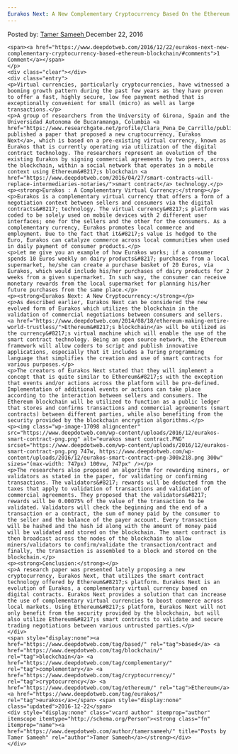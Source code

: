 ```yaml
---
Eurakos Next: A New Complementary Cryptocurrency Based On the Ethereum Blockchain
---
```

<article class="post-listing post-17086 post type-post status-publish format-standard has-post-thumbnail hentry  tag-based tag-blockchain tag-complementary tag-cryptocurrency tag-ethereum tag-eurakos">
    <div class="post-inner">
        <span>Posted by: <a href="https://www.deepdotweb.com/author/tamersameeh/" title="">Tamer Sameeh </a></span>
    <span>December 22, 2016</span>
    
    <span><a href="https://www.deepdotweb.com/2016/12/22/eurakos-next-new-complementary-cryptocurrency-based-ethereum-blockchain/#comments">1 Comment</a></span>
    </p>
    <div class="clear"></div>
    <div class="entry">
    <p>Virtual currencies, particularly cryptocurrencies, have witnessed a booming growth pattern during the past few years as they have proven to offer a fast, highly secure, low fee payment method that is exceptionally convenient for small (micro) as well as large transactions.</p>
    <p>A group of researchers from the University of Girona, Spain and the Universidad Autonoma de Bucaramanga, Columbia <a href="https://www.researchgate.net/profile/Clara_Pena_De_Carrillo/publication/310649136_Eurakos_Next_a_Cryptocurrency_based_on_Smart_Contracts/links/5834b29b08aef19cb81f8f01.pdf">have published a paper that proposed a new cruptocurrency, Eurakos Next</a>, which is based on a pre-existing virtual currency, known as Eurakos that is currently operating via utilization of the digital contract technology. The researchers represent an evolution of the existing Eurakos by signing commercial agreements by two peers, across the blockchain, within a social network that operates in a mobile context using Ethereum&#8217;s blockchain <a href="https://www.deepdotweb.com/2016/04/27/smart-contracts-will-replace-intermediaries-notaries/">smart contract</a> technology.</p>
    <p><strong>Eurakos : A Complementary Virtual Currency:</strong></p>
    <p>Eurakos is a complementary virtual currency that offers a form of a negotiation context between sellers and consumers via the digital contracts&#8217; technology. The virtual currency&#8217;s platform was coded to be solely used on mobile devices with 2 different user interfaces; one for the sellers and the other for the consumers. As a complementary currency, Eurakos promotes local commerce and employment. Due to the fact that it&#8217;s value is hedged to the Euro, Eurakos can catalyze commerce across local communities when used in daily payment of consumer products.</p>
    <p>Let me give you an example of how Eurakos works; if a consumer spends 10 Euros weekly on dairy products&#8217; purchases from a local supermarket, he/she can create a purchase basket of 20 Euros, via Eurakos, which would include his/her purchases of dairy products for 2 weeks from a given supermarket. In such way, the consumer can receive monetary rewards from the local supermarket for planning his/her future purchases from the same place.</p>
    <p><strong>Eurakos Next: A New Cryptocurrency:</strong></p>
    <p>As described earlier, Eurakos Next can be considered the new evolved form of Eurakos which utilizes the blockchain in the validation of commercial negotiations between consumers and sellers. <a href="https://www.deepdotweb.com/2014/08/18/ethereum-making-entire-world-trustless/">Ethereum&#8217;s blockchain</a> will be utilized as the currency&#8217;s virtual machine which will enable the use of the smart contract technology. Being an open source network, the Ethereum framework will allow coders to script and publish innovative applications, especially that it includes a Turing programming language that simplifies the creation and use of smart contracts for various purposes.</p>
    <p>The creators of Eurakos Next stated that they will implement a concept that is quite similar to Ethereum&#8217;s with the exception that events and/or actions across the platform will be pre-defined. Implementation of additional events or actions can take place according to the interaction between sellers and consumers. The Ethereum blockchain will be utilized to function as a public ledger that stores and confirms transactions and commercial agreements (smart contracts) between different parties, while also benefiting from the security provided by the blockchain encryption algorithms.</p>
    <p><img class="wp-image-17098 aligncenter" src="https://www.deepdotweb.com/wp-content/uploads/2016/12/eurakos-smart-contract-png.png" alt="eurakos smart contract.PNG" srcset="https://www.deepdotweb.com/wp-content/uploads/2016/12/eurakos-smart-contract-png.png 747w, https://www.deepdotweb.com/wp-content/uploads/2016/12/eurakos-smart-contract-png-300x218.png 300w" sizes="(max-width: 747px) 100vw, 747px" /></p>
    <p>The researchers also proposed an algorithm for rewarding miners, or validators as stated in the paper, for validating or confirming transactions. The validators&#8217; rewards will be deducted from the taxes that apply to validation of transactions and validation of commercial agreements. They proposed that the validators&#8217; rewards will be 0.00075% of the value of the transaction to be validated. Validators will check the beginning and the end of a transaction or a contract, the sum of money paid by the consumer to the seller and the balance of the payer account. Every transaction will be hashed and the hash id along with the amount of money paid will be validated and stored on the blockchain. The smart contract is then broadcast across the nodes of the blockchain to allow miners/validators to confirm/validate the transaction/contract and finally, the transaction is assembled to a block and stored on the blockchain.</p>
    <p><strong>Conclusion:</strong></p>
    <p>A research paper was presented lately proposing a new cryptocurrency, Eurakos Next, that utilizes the smart contract technology offered by Ethereum&#8217;s platform. Eurakos Next is an evolution of Eurakos, a complementary virtual currency based on digital contracts. Eurakos Next provides a solution that can increase the use of complementary virtual currencies to boost commerce across local markets. Using Ethereum&#8217;s platform, Eurakos Next will not only benefit from the security provided by the blockchain, but will also utilize Ethereum&#8217;s smart contracts to validate and secure trading negotiations between various untrusted parties.</p>
    </div>
    <span style="display:none"><a href="https://www.deepdotweb.com/tag/based/" rel="tag">based</a> <a href="https://www.deepdotweb.com/tag/blockchain/" rel="tag">blockchain</a> <a href="https://www.deepdotweb.com/tag/complementary/" rel="tag">complementary</a> <a href="https://www.deepdotweb.com/tag/cryptocurrency/" rel="tag">cryptocurrency</a> <a href="https://www.deepdotweb.com/tag/ethereum/" rel="tag">Ethereum</a> <a href="https://www.deepdotweb.com/tag/eurakos/" rel="tag">eurakos</a></span> <span style="display:none" class="updated">2016-12-22</span>
    <div style="display:none" class="vcard author" itemprop="author" itemscope itemtype="http://schema.org/Person"><strong class="fn" itemprop="name"><a href="https://www.deepdotweb.com/author/tamersameeh/" title="Posts by Tamer Sameeh" rel="author">Tamer Sameeh</a></strong></div>
    </div>
</article>

